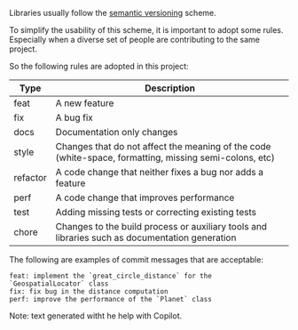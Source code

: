 Libraries usually follow the [semantic versioning](https://semver.org/) scheme.

To simplify the usability of this scheme, it is important to adopt some rules. Especially when a diverse set of people are contributing to the same project.

So the following rules are adopted in this project:

| **Type**  | **Description**                                                               |
|-----------|-------------------------------------------------------------------------------|
| feat      | A new feature                                                                 |
| fix       | A bug fix                                                                     |
| docs      | Documentation only changes                                                    |
| style     | Changes that do not affect the meaning of the code (white-space, formatting, missing semi-colons, etc) |
| refactor  | A code change that neither fixes a bug nor adds a feature                     |
| perf      | A code change that improves performance                                       |
| test      | Adding missing tests or correcting existing tests                             |
| chore     | Changes to the build process or auxiliary tools and libraries such as documentation generation |

The following are examples of commit messages that are acceptable:

```
feat: implement the `great_circle_distance` for the `GeospatialLocator` class
fix: fix bug in the distance computation
perf: improve the performance of the `Planet` class 
```

Note: text generated witht he help with Copilot.
